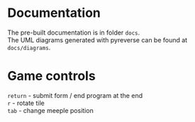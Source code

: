 # Documentation
The pre-built documentation is in folder `docs`.  
The UML diagrams generated with pyreverse can be found at `docs/diagrams`.

# Game controls
`return` - submit form / end program at the end  
`r` - rotate tile  
`tab` - change meeple position